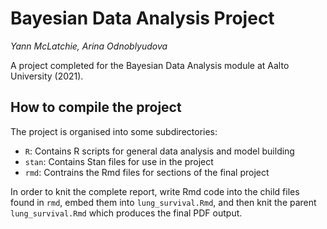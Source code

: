 # Bayesian Data Analysis Project

_Yann McLatchie, Arina Odnoblyudova_

A project completed for the Bayesian Data Analysis module at Aalto University (2021).

## How to compile the project

The project is organised into some subdirectories:

- `R`: Contains R scripts for general data analysis and model building
- `stan`: Contains Stan files for use in the project
- `rmd`: Contrains the Rmd files for sections of the final project

In order to knit the complete report, write Rmd code into the child files found in `rmd`, embed them into `lung_survival.Rmd`, and then knit the parent `lung_survival.Rmd` which produces the final PDF output.
